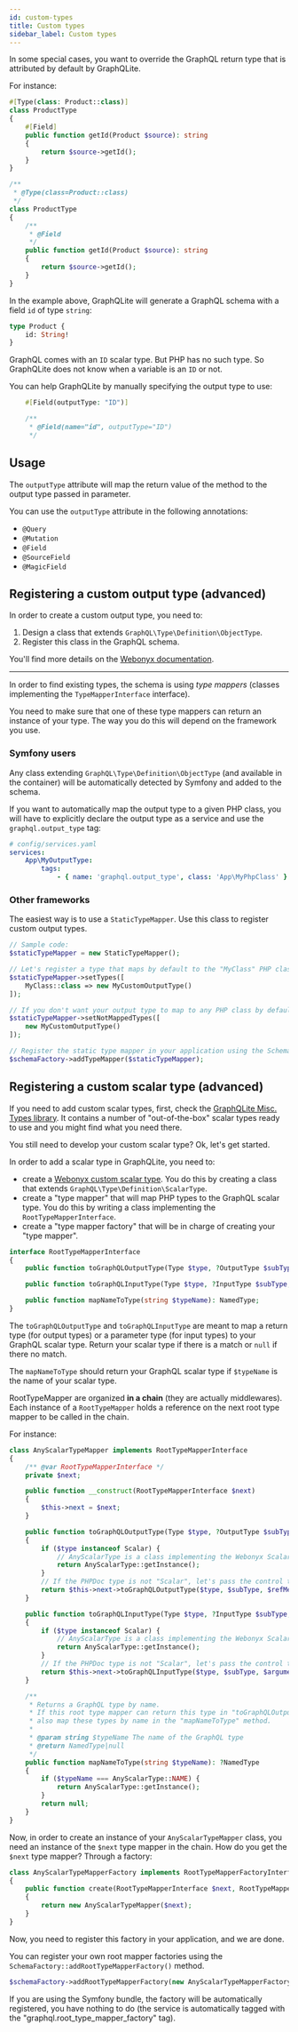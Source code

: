 ```yaml
---
id: custom-types
title: Custom types
sidebar_label: Custom types
---
```


In some special cases, you want to override the GraphQL return type that is attributed by default by GraphQLite.

For instance:

<!--DOCUSAURUS_CODE_TABS-->
<!--PHP 8+-->
```php
#[Type(class: Product::class)]
class ProductType
{
    #[Field]
    public function getId(Product $source): string
    {
        return $source->getId();
    }
}
```
<!--PHP 7+-->
```php
/**
 * @Type(class=Product::class)
 */
class ProductType
{
    /**
     * @Field
     */
    public function getId(Product $source): string
    {
        return $source->getId();
    }
}
```
<!--END_DOCUSAURUS_CODE_TABS-->

In the example above, GraphQLite will generate a GraphQL schema with a field `id` of type `string`:

```graphql
type Product {
    id: String!
}
```

GraphQL comes with an `ID` scalar type. But PHP has no such type. So GraphQLite does not know when a variable
is an `ID` or not.

You can help GraphQLite by manually specifying the output type to use:

<!--DOCUSAURUS_CODE_TABS-->
<!--PHP 8+-->
```php
    #[Field(outputType: "ID")]
``` 
<!--PHP 7+-->
```php
    /**
     * @Field(name="id", outputType="ID")
     */
``` 
<!--END_DOCUSAURUS_CODE_TABS-->

## Usage

The `outputType` attribute will map the return value of the method to the output type passed in parameter.

You can use the `outputType` attribute in the following annotations:

* `@Query`
* `@Mutation`
* `@Field`
* `@SourceField`
* `@MagicField`

## Registering a custom output type (advanced)

In order to create a custom output type, you need to:

1. Design a class that extends `GraphQL\Type\Definition\ObjectType`.
2. Register this class in the GraphQL schema.

You'll find more details on the [Webonyx documentation](https://webonyx.github.io/graphql-php/type-system/object-types/).

---

In order to find existing types, the schema is using *type mappers* (classes implementing the `TypeMapperInterface` interface).

You need to make sure that one of these type mappers can return an instance of your type. The way you do this will depend on the framework
you use.

### Symfony users

Any class extending `GraphQL\Type\Definition\ObjectType` (and available in the container) will be automatically detected 
by Symfony and added to the schema.

If you want to automatically map the output type to a given PHP class, you will have to explicitly declare the output type
as a service and use the `graphql.output_type` tag:

```yaml
# config/services.yaml
services:
    App\MyOutputType:
        tags:
            - { name: 'graphql.output_type', class: 'App\MyPhpClass' }
```

### Other frameworks

The easiest way is to use a `StaticTypeMapper`. Use this class to register custom output types.

```php
// Sample code:
$staticTypeMapper = new StaticTypeMapper();

// Let's register a type that maps by default to the "MyClass" PHP class
$staticTypeMapper->setTypes([
    MyClass::class => new MyCustomOutputType()
]);

// If you don't want your output type to map to any PHP class by default, use:
$staticTypeMapper->setNotMappedTypes([
    new MyCustomOutputType()
]);

// Register the static type mapper in your application using the SchemaFactory instance
$schemaFactory->addTypeMapper($staticTypeMapper);
```

## Registering a custom scalar type (advanced)

If you need to add custom scalar types, first, check the [GraphQLite Misc. Types library](https://github.com/thecodingmachine/graphqlite-misc-types).
It contains a number of "out-of-the-box" scalar types ready to use and you might find what you need there.

You still need to develop your custom scalar type? Ok, let's get started.

In order to add a scalar type in GraphQLite, you need to:

- create a [Webonyx custom scalar type](https://webonyx.github.io/graphql-php/type-system/scalar-types/#writing-custom-scalar-types).
  You do this by creating a class that extends `GraphQL\Type\Definition\ScalarType`.
- create a "type mapper" that will map PHP types to the GraphQL scalar type. You do this by writing a class implementing the `RootTypeMapperInterface`.
- create a "type mapper factory" that will be in charge of creating your "type mapper".

```php
interface RootTypeMapperInterface
{
    public function toGraphQLOutputType(Type $type, ?OutputType $subType, ReflectionMethod $refMethod, DocBlock $docBlockObj): OutputType;

    public function toGraphQLInputType(Type $type, ?InputType $subType, string $argumentName, ReflectionMethod $refMethod, DocBlock $docBlockObj): InputType;

    public function mapNameToType(string $typeName): NamedType;
}
```

The `toGraphQLOutputType` and `toGraphQLInputType` are meant to map a return type (for output types) or a parameter type (for input types)
to your GraphQL scalar type. Return your scalar type if there is a match or `null` if there no match.

The `mapNameToType` should return your GraphQL scalar type if `$typeName` is the name of your scalar type.

RootTypeMapper are organized **in a chain** (they are actually middlewares).
Each instance of a `RootTypeMapper` holds a reference on the next root type mapper to be called in the chain.

For instance:

```php
class AnyScalarTypeMapper implements RootTypeMapperInterface
{
    /** @var RootTypeMapperInterface */
    private $next;

    public function __construct(RootTypeMapperInterface $next)
    {
        $this->next = $next;
    }

    public function toGraphQLOutputType(Type $type, ?OutputType $subType, ReflectionMethod $refMethod, DocBlock $docBlockObj): ?OutputType
    {
        if ($type instanceof Scalar) {
            // AnyScalarType is a class implementing the Webonyx ScalarType type.
            return AnyScalarType::getInstance();
        }
        // If the PHPDoc type is not "Scalar", let's pass the control to the next type mapper in the chain
        return $this->next->toGraphQLOutputType($type, $subType, $refMethod, $docBlockObj);
    }

    public function toGraphQLInputType(Type $type, ?InputType $subType, string $argumentName, ReflectionMethod $refMethod, DocBlock $docBlockObj): ?InputType
    {
        if ($type instanceof Scalar) {
            // AnyScalarType is a class implementing the Webonyx ScalarType type.
            return AnyScalarType::getInstance();
        }
        // If the PHPDoc type is not "Scalar", let's pass the control to the next type mapper in the chain
        return $this->next->toGraphQLInputType($type, $subType, $argumentName, $refMethod, $docBlockObj);
    }

    /**
     * Returns a GraphQL type by name.
     * If this root type mapper can return this type in "toGraphQLOutputType" or "toGraphQLInputType", it should
     * also map these types by name in the "mapNameToType" method.
     *
     * @param string $typeName The name of the GraphQL type
     * @return NamedType|null
     */
    public function mapNameToType(string $typeName): ?NamedType
    {
        if ($typeName === AnyScalarType::NAME) {
            return AnyScalarType::getInstance();
        }
        return null;
    }
}
```

Now, in order to create an instance of your `AnyScalarTypeMapper` class, you need an instance of the `$next` type mapper in the chain.
How do you get the `$next` type mapper? Through a factory:

```php
class AnyScalarTypeMapperFactory implements RootTypeMapperFactoryInterface
{
    public function create(RootTypeMapperInterface $next, RootTypeMapperFactoryContext $context): RootTypeMapperInterface
    {
        return new AnyScalarTypeMapper($next);
    }
}
```

Now, you need to register this factory in your application, and we are done.

You can register your own root mapper factories using the `SchemaFactory::addRootTypeMapperFactory()` method.

```php
$schemaFactory->addRootTypeMapperFactory(new AnyScalarTypeMapperFactory());
```
 
If you are using the Symfony bundle, the factory will be automatically registered, you have nothing to do (the service 
is automatically tagged with the "graphql.root_type_mapper_factory" tag).
